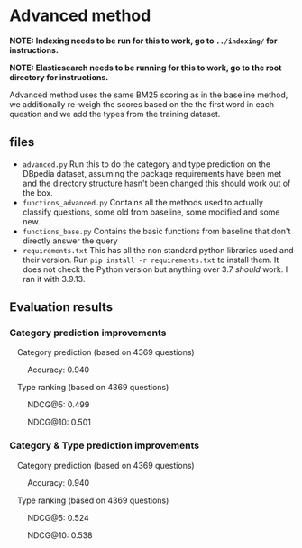 # Advanced method

**NOTE: Indexing needs to be run for this to work, go to `../indexing/` for instructions.**

**NOTE: Elasticsearch needs to be running for this to work, go to the root directory for instructions.**

Advanced method uses the same BM25 scoring as in the baseline method, we additionally re-weigh the scores based on the the first word in each question and we add the types from the training dataset.

## files

- `advanced.py` Run this to do the category and type prediction on the DBpedia dataset, assuming the package requirements have been met and the directory structure hasn't been changed this should work out of the box.
- `functions_advanced.py` Contains all the methods used to actually classify questions, some old from baseline, some modified and some new.
- `functions_base.py` Contains the basic functions from baseline that don't directly answer the query
- `requirements.txt` This has all the non standard python libraries used and their version. Run `pip install -r requirements.txt` to install them. It does not check the Python version but anything over 3.7 *should* work. I ran it with 3.9.13.

## Evaluation results

### Category prediction improvements

&emsp;Category prediction (based on 4369 questions)

&emsp;&emsp; Accuracy: 0.940

&emsp;Type ranking (based on 4369 questions)

&emsp;&emsp; NDCG@5:  0.499

&emsp;&emsp; NDCG@10: 0.501

### Category & Type prediction improvements

&emsp;Category prediction (based on 4369 questions)

&emsp;&emsp; Accuracy: 0.940

&emsp;Type ranking (based on 4369 questions)

&emsp;&emsp; NDCG@5:  0.524

&emsp;&emsp; NDCG@10: 0.538
